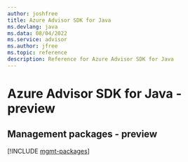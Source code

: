```yaml
---
author: joshfree
title: Azure Advisor SDK for Java
ms.devlang: java
ms.data: 08/04/2022
ms.service: advisor
ms.author: jfree
ms.topic: reference
description: Reference for Azure Advisor SDK for Java
---
```

# Azure Advisor SDK for Java - preview

## Management packages - preview
[!INCLUDE [mgmt-packages](advisor-mgmt-index.md)]